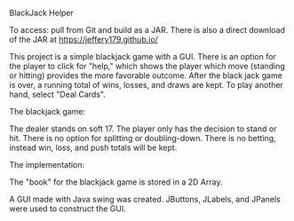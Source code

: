 BlackJack Helper

To access: pull from Git and build as a JAR. There is also a direct download of the JAR at https://jeffery179.github.io/

This project is a simple blackjack game with a GUI. There is an option for the player to click for "help," 
which shows the player which move (standing or hitting) provides the more favorable outcome. After the black jack game is over,
a running total of wins, losses, and draws are kept. To play another hand, select "Deal Cards".

The blackjack game:

The dealer stands on soft 17. 
The player only has the decision to stand or hit. There is no option for splitting or doubling-down.
There is no betting, instead win, loss, and push totals will be kept.

The implementation:

The "book" for the blackjack game is stored in a 2D Array. 

A GUI made with Java swing was created. 
JButtons, JLabels, and JPanels were used to construct the GUI.